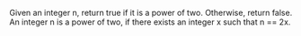 Given an integer n, return true if it is a power of two. Otherwise, return false.
An integer n is a power of two, if there exists an integer x such that n == 2x.
